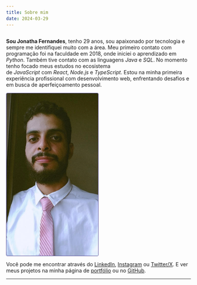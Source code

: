 ```yaml
---
title: Sobre mim
date: 2024-03-29
---
```

<div style="display: flex; flex-direction: column;">
	<p>
		<strong>Sou Jonatha Fernandes</strong>, tenho 29 anos, sou apaixonado por tecnologia e sempre me identifiquei muito com a área.  
		Meu primeiro contato com programação foi na faculdade em 2018, onde iniciei o aprendizado em <em>Python</em>. Também tive contato com as linguagens <em>Java</em> e <em>SQL</em>. No momento tenho focado meus estudos no ecosistema de <em>JavaScript</em> com <em>React</em>, <em>Node.js</em> e <em>TypeScript</em>.
		Estou na minha primeira experiência profissional com desenvolvimento web, enfrentando desafios e em busca de aperfeiçoamento pessoal.
	</p>
	<img src="../Images/sobre-mim-jonatha-fernandes.png" style="border: 1px solid #514796; border-radius: 3px; width: 250px;" />
</div>

Você pode me encontrar através do <a href="https://www.linkedin.com/in/jonathafernandes-" target="_blank">LinkedIn</a>, <a href="https://instagram.com/_jonathafernandes" target="_blank">Instagram</a> ou <a href="https://twitter.com/_jonatha__" target="_blank">Twitter/X</a>. E ver meus projetos na minha página de <a href="https://jonathafernandes.vercel.app/" target="_blank">portfólio</a> ou no <a href="https://github.com/jonathafernandes" target="_blank">GitHub</a>.

---
